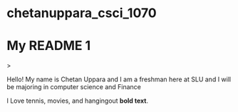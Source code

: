 # chetanuppara_csci_1070
<h1> My README  1</h1>
> <p>Hello! My name is Chetan Uppara and I am a freshman here at SLU and I will be majoring in computer science and Finance </p>
I Love tennis, movies, and hangingout <strong>bold text</strong>.
